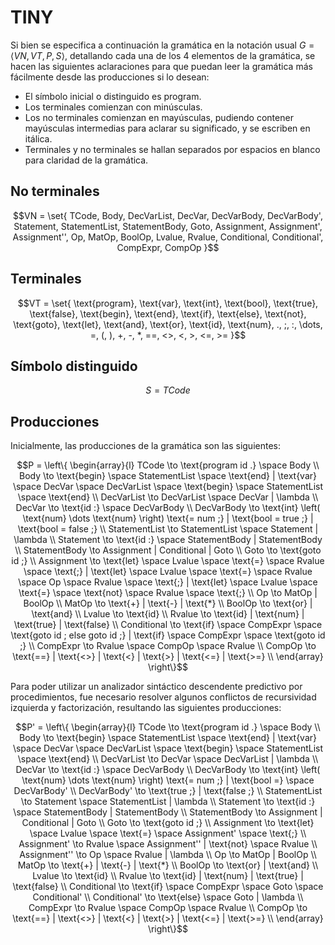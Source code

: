 # TINY

Si bien se especifica a continuación la gramática en la notación usual $G = \left< VN, VT, P, S \right>$, detallando cada una de los 4 elementos de la gramática, se hacen las siguientes aclaraciones para que puedan leer la gramática más fácilmente desde las producciones si lo desean:

- El símbolo inicial o distinguido es $\text{program}$.
- Los terminales comienzan con minúsculas.
- Los no terminales comienzan en mayúsculas, pudiendo contener mayúsculas intermedias para aclarar su significado, y se escriben en itálica.
- Terminales y no terminales se hallan separados por espacios en blanco para claridad de la gramática.

## No terminales

```math
VN = \set{
  TCode,
  Body,
  DecVarList,
  DecVar,
  DecVarBody,
  DecVarBody',
  Statement,
  StatementList,
  StatementBody,
  Goto,
  Assignment,
  Assignment',
  Assignment'',
  Op,
  MatOp,
  BoolOp,
  Lvalue,
  Rvalue,
  Conditional,
  Conditional',
  CompExpr,
  CompOp
}
```

## Terminales

```math
VT = \set{
  \text{program},
  \text{var},
  \text{int},
  \text{bool},
  \text{true},
  \text{false},
  \text{begin},
  \text{end},
  \text{if},
  \text{else},
  \text{not},
  \text{goto},
  \text{let},
  \text{and},
  \text{or},
  \text{id},
  \text{num},
  .,
  ;,
  :,
  \dots,
  =,
  (,
  ),
  +,
  -,
  *,
  ==,
  <>,
  <,
  >,
  <=,
  >=
}
```

## Símbolo distinguido

```math
S = TCode
```

## Producciones

Inicialmente, las producciones de la gramática son las siguientes:

```math
P = \left\{
  \begin{array}{l}
    TCode \to \text{program id .} \space Body \\
    Body \to \text{begin} \space StatementList \space \text{end} | \text{var} \space DecVar \space DecVarList \space \text{begin} \space StatementList \space \text{end} \\
    DecVarList \to DecVarList \space DecVar | \lambda \\
    DecVar \to \text{id :} \space DecVarBody \\
    DecVarBody \to \text{int} \left( \text{num} \dots \text{num} \right) \text{= num ;} | \text{bool = true ;} | \text{bool = false ;} \\
    StatementList \to StatementList \space Statement | \lambda \\
    Statement \to \text{id :} \space StatementBody | StatementBody \\
    StatementBody \to Assignment | Conditional | Goto \\
    Goto \to \text{goto id ;} \\
    Assignment \to \text{let} \space Lvalue \space  \text{=} \space Rvalue \space \text{;} | \text{let} \space Lvalue \space \text{=} \space Rvalue \space Op \space Rvalue \space \text{;} | \text{let} \space Lvalue \space \text{=} \space \text{not} \space Rvalue \space \text{;} \\
    Op \to MatOp | BoolOp \\
    MatOp \to \text{+} | \text{-} | \text{*} \\
    BoolOp \to \text{or} | \text{and} \\
    Lvalue \to \text{id} \\
    Rvalue \to \text{id} | \text{num} | \text{true} | \text{false} \\
    Conditional \to \text{if} \space CompExpr \space \text{goto id ; else goto id ;} | \text{if} \space CompExpr \space \text{goto id ;} \\
    CompExpr \to Rvalue \space CompOp \space Rvalue \\
    CompOp \to \text{==} | \text{<>} | \text{<} | \text{>} | \text{<=} | \text{>=} \\
  \end{array}
\right\}
```

Para poder utilizar un analizador sintáctico descendente predictivo por procedimientos, fue necesario resolver algunos conflictos de recursividad izquierda y factorización, resultando las siguientes producciones:

```math
P' = \left\{
  \begin{array}{l}
    TCode \to \text{program id .} \space Body \\
    Body \to \text{begin} \space StatementList \space \text{end} | \text{var} \space DecVar \space DecVarList \space \text{begin} \space StatementList \space \text{end} \\
    DecVarList \to DecVar \space DecVarList | \lambda \\
    DecVar \to \text{id :} \space DecVarBody \\
    DecVarBody \to \text{int} \left( \text{num} \dots \text{num} \right) \text{= num ;} | \text{bool =} \space DecVarBody' \\
    DecVarBody' \to \text{true ;} | \text{false ;} \\
    StatementList \to Statement \space StatementList | \lambda \\
    Statement \to \text{id :} \space StatementBody | StatementBody \\
    StatementBody \to Assignment | Conditional | Goto \\
    Goto \to \text{goto id ;} \\
    Assignment \to \text{let} \space Lvalue \space \text{=} \space Assignment' \space \text{;} \\
    Assignment' \to Rvalue \space Assignment'' | \text{not} \space Rvalue \\
    Assignment'' \to Op \space Rvalue | \lambda \\
    Op \to MatOp | BoolOp \\
    MatOp \to \text{+} | \text{-} | \text{*} \\
    BoolOp \to \text{or} | \text{and} \\
    Lvalue \to \text{id} \\
    Rvalue \to \text{id} | \text{num} | \text{true} | \text{false} \\
    Conditional \to \text{if} \space CompExpr \space Goto \space Conditional' \\
    Conditional' \to \text{else} \space Goto | \lambda \\
    CompExpr \to Rvalue \space CompOp \space Rvalue \\
    CompOp \to \text{==} | \text{<>} | \text{<} | \text{>} | \text{<=} | \text{>=} \\
  \end{array}
\right\}
```
